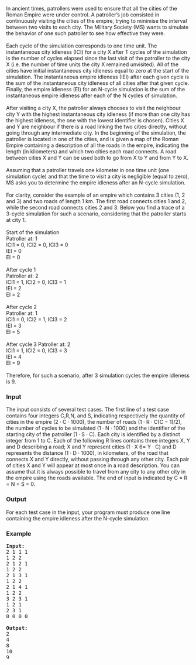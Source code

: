 <p>In ancient times, patrollers were used to ensure that all the cities of the Roman Empire were
under control. A patroller’s job consisted in continuously visiting the cities of the empire, trying
to minimise the interval between two visits to each city. The Military Society (MS) wants to
simulate the behavior of one such patroller to see how effective they were.<br><br>
Each cycle of the simulation corresponds to one time unit. The instantaneous city idleness
(ICI) for a city X after T cycles of the simulation is the number of cycles elapsed since the
last visit of the patroller to the city X (i.e. the number of time units the city X remained
unvisited). All of the cities have initial instantaneous city idleness equal to zero at the start of
the simulation. The instantaneous empire idleness (IEI) after each given cycle is the sum of
the instantaneous city idleness of all cities after that given cycle. Finally, the empire idleness
(EI) for an N-cycle simulation is the sum of the instantaneous empire idleness after each of
the N cycles of simulation.<br><br>
After visiting a city X, the patroller always chooses to visit the neighbour city Y with the
highest instantaneous city idleness (if more than one city has the highest idleness, the one with
the lowest identifier is chosen). Cities X and Y are neighbour if there is a road linking the two
cities directly, without going through any intermediate city. In the beginning of the simulation,
the patroller is located in one of the cities, and is given a map of the Roman Empire containing
a description of all the roads in the empire, indicating the length (in kilometers) and which two
cities each road connects. A road between cities X and Y can be used both to go from X to Y
and from Y to X.<br><br>
Assuming that a patroller travels one kilometer in one time unit (one simulation cycle) and
that the time to visit a city is negligible (equal to zero), MS asks you to determine the empire
idleness after an N-cycle simulation.<br><br>
For clarity, consider the example of an empire which contains 3 cities (1, 2 and 3) and two roads
of length 1 km. The first road connects cities 1 and 2, while the second road connects cities 2
and 3. Below you find a trace of a 3-cycle simulation for such a scenario, considering that the
patroller starts at city 1.
<br><br>
Start of the simulation<br>
Patroller at: 1<br>
ICI1 = 0, ICI2 = 0, ICI3 = 0<br>
IEI = 0<br>
EI = 0
<br><br>
After cycle 1<br>
Patroller at: 2<br>
ICI1 = 1, ICI2 = 0, ICI3 = 1<br>
IEI = 2<br>
EI = 2
<br><br>
After cycle 2<br>
Patroller at: 1<br>
ICI1 = 0, ICI2 = 1, ICI3 = 2<br>
IEI = 3<br>
EI = 5
<br><br>
After cycle 3
Patroller at: 2<br>
ICI1 = 1, ICI2 = 0, ICI3 = 3<br>
IEI = 4<br>
EI = 9
<br><br>
Therefore, for such a scenario, after 3 simulation cycles the empire idleness is 9.

</p><h3>Input</h3>
<p>The input consists of several test cases. The first line of a test case contains four integers
C,R,N, and S, indicating respectively the quantity of cities in the empire (2 · C · 1000), the
number of roads (1 · R · C(C − 1)/2), the number of cycles to be simulated (1 · N · 1000)
and the identifier of the starting city of the patroller (1 · S · C). Each city is identified
by a distinct integer from 1 to C. Each of the following R lines contains three integers X, Y
and D describing a road; X and Y represent cities (1 · X 6= Y · C) and D represents the
distance (1 · D · 1000), in kilometers, of the road that connects X and Y directly, without
passing through any other city. Each pair of cities X and Y will appear at most once in a road
description. You can assume that it is always possible to travel from any city to any other city
in the empire using the roads available. The end of input is indicated by C = R = N = S = 0.<br>

</p><h3>Output</h3>
<p>For each test case in the input, your program must produce one line containing the empire
idleness after the N-cycle simulation.

</p><h3>Example</h3>

<pre><b>Input:</b>
2 1 1 1
1 2 2
2 1 2 1
1 2 2
2 1 3 1
1 2 2
2 1 4 1
1 2 2
3 2 3 1
1 2 1
2 3 1
0 0 0 0

<b>Output:</b>
2
4
8
10
9
</pre>
